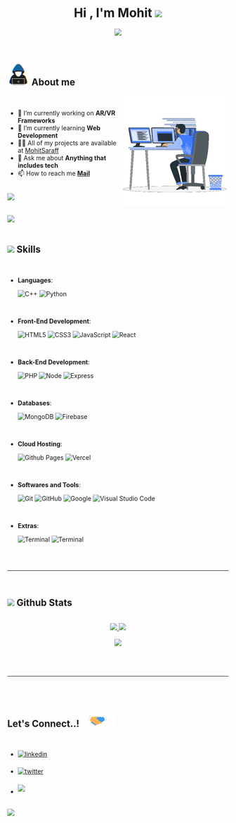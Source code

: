 
<h1 align="center"><b>Hi , I'm Mohit </b><img src="https://media.giphy.com/media/hvRJCLFzcasrR4ia7z/giphy.gif" width="35"></h1>

<p align="center">
  <a href="https://github.com/DenverCoder1/readme-typing-svg"><img src="https://readme-typing-svg.herokuapp.com?font=Time+New+Roman&color=cyan&size=25&center=true&vCenter=true&width=600&height=100&lines=A+Computer+Science+Student,;A+Full-Stack+Developer,;Learning+and+Exploring+AR/VR+Frameworks,;Love+to+learn+new+stuffs..<3"></a>
</p>


<br>



	
## <picture><img src = "https://github.com/MohitSaraff/MohitSaraff/raw/main/about_me.gif" width = 50px></picture> **About me**

<picture> <img align="right" src="https://github.com/MohitSaraff/MohitSaraff/raw/main/Right_Side.gif" width = 250px></picture>

<br>

- 🔭 I’m currently working on **AR/VR Frameworks**
- 🌱 I’m currently learning **Web Development**
- 👨‍💻 All of my projects are available at [MohitSaraff](https://github.com/MohitSaraff)
- 💬 Ask me about **Anything that includes tech**
- 📫 How to reach me [**Mail**](mailto:saraffmohit@gmail.com)
<br>
<img src="https://komarev.com/ghpvc/?username=MohitSaraff&style=for-the-badge&color=blue" />
<br><br>

<img src="https://user-images.githubusercontent.com/73097560/115834477-dbab4500-a447-11eb-908a-139a6edaec5c.gif"><br><br>

## <img src="https://media2.giphy.com/media/QssGEmpkyEOhBCb7e1/giphy.gif?cid=ecf05e47a0n3gi1bfqntqmob8g9aid1oyj2wr3ds3mg700bl&rid=giphy.gif" width ="25"><b> Skills</b>
<br>

<p align="center">

- **Languages**:
    
    ![C++](https://img.shields.io/badge/C++%20-%2300599C.svg?style=for-the-badge&logo=c%2B%2B&logoColor=white)
    ![Python](https://img.shields.io/badge/Java%20-%23e76e00.svg?style=for-the-badge&logo=java&logoColor=white)

<br>   
    
- **Front-End Development**:

   ![HTML5](https://img.shields.io/badge/HTML5%20-%23E34F26.svg?style=for-the-badge&logo=html5&logoColor=white)
   ![CSS3](https://img.shields.io/badge/CSS%20-%231572B6.svg?style=for-the-badge&logo=css3&logoColor=white)
   ![JavaScript](https://img.shields.io/badge/JavaScript%20-%23F7DF1E.svg?style=for-the-badge&logo=javascript&logoColor=black)
   ![React](https://img.shields.io/badge/React%20-%2300dcff.svg?style=for-the-badge&logo=react&logoColor=black)

<br>
    
- **Back-End Development**:

   ![PHP](https://img.shields.io/badge/PHP%20-%234e5b93.svg?style=for-the-badge&logo=php&logoColor=white)
   ![Node](https://img.shields.io/badge/Node%20-%238fc53f.svg?style=for-the-badge&logo=node.js&logoColor=white)
   ![Express](https://img.shields.io/badge/Express%20-%23494949.svg?style=for-the-badge&logo=express&logoColor=white)

<br>
    
- **Databases**:

   ![MongoDB](https://img.shields.io/badge/Mongo%20DB-%2309934e.svg?style=for-the-badge&logo=mongodb&logoColor=white)
   ![Firebase](https://img.shields.io/badge/Firebase-%23fea713.svg?style=for-the-badge&logo=firebase&logoColor=white)

<br>

- **Cloud Hosting**:

    ![Github Pages](https://img.shields.io/badge/GitHub%20Pages-%23327FC7.svg?style=for-the-badge&logo=github&logoColor=white)
    ![Vercel](https://img.shields.io/badge/Vercel-%23000000.svg?style=for-the-badge&logo=vercel&logoColor=white)
    
<br>

- **Softwares and Tools**:

    ![Git](https://img.shields.io/badge/git-%23F05033.svg?style=for-the-badge&logo=git&logoColor=white)
    ![GitHub](https://img.shields.io/badge/github-%23121011.svg?style=for-the-badge&logo=github&logoColor=white)
    ![Google](https://img.shields.io/badge/google-%234285F4.svg?style=for-the-badge&logo=google&logoColor=white)
    ![Visual Studio Code](https://img.shields.io/badge/Visual%20Studio%20Code-0078d7.svg?style=for-the-badge&logo=visual-studio-code&logoColor=white) 

<br>

- **Extras**:

    ![Terminal](https://img.shields.io/badge/Google%20Cloud-%23ea4335?style=for-the-badge&logo=google%20cloud&logoColor=white)
    ![Terminal](https://img.shields.io/badge/Terminal-%23000000?style=for-the-badge&logo=windows%20terminal&logoColor=white)   


</p>

<br>
<br>

-----

<br>


## <img src="https://media.giphy.com/media/iY8CRBdQXODJSCERIr/giphy.gif" width="35"><b> Github Stats </b>
<br>

<div align="center">

<a href="https://github.com/MohitSaraff/">
  <img src="http://github-profile-summary-cards.vercel.app/api/cards/stats?username=MohitSaraff&theme=github_dark"/>
  <img src="http://github-profile-summary-cards.vercel.app/api/cards/repos-per-language?username=MohitSaraff&theme=github_dark"/>
</a>
<br>
<br>
<a href="https://github.com/MohitSaraff/">
<img src="https://github-profile-summary-cards.vercel.app/api/cards/profile-details?username=MohitSaraff&theme=github_dark"/>
</a>
</div>

<br>
<br>
<br>

-----

<br>
<br>

## <b> Let's Connect..!</b><img src="https://github.com/MohitSaraff/MohitSaraff/raw/main/handshake.gif" width ="80">
<br>
<div align='left'>

<ul>

<li>
<a href="https://linkedin.com/in/mohit-kr-saraf" target="_blank">
<img src="https://img.shields.io/badge/linkedin-%2300acee.svg?color=405DE6&style=for-the-badge&logo=linkedin&logoColor=white" alt=linkedin style="margin-bottom: 5px;"/>
</a>
</li>

<br>

<li>
<a href="https://twitter.com/saraffmohit" target="_blank">
<img src="https://img.shields.io/badge/twitter-%2300acee.svg?color=1DA1F2&style=for-the-badge&logo=twitter&logoColor=white" alt=twitter style="margin-bottom: 5px;"/>
</a>
</li>

<br>

<li>
<a href="mailto:saraffmohit@gmail.com" target="_blank">
<img src="https://img.shields.io/badge/gmail-%23EA4335.svg?style=for-the-badge&logo=gmail&logoColor=white" t=mail style="margin-bottom: 5px;" />
</a>
</li>
	
</ul>
</div>

<br>
<img src="https://user-images.githubusercontent.com/73097560/115834477-dbab4500-a447-11eb-908a-139a6edaec5c.gif">
<br>
